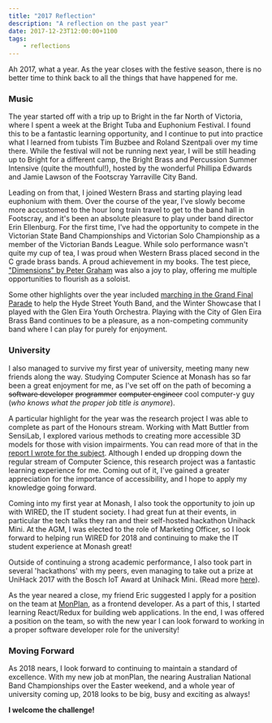 ```yaml
---
title: "2017 Reflection"
description: "A reflection on the past year"
date: 2017-12-23T12:00:00+1100
tags:
    - reflections
---
```


Ah 2017, what a year. As the year closes with the festive season, there is no better time to think back to all the things that have happened for me.

<!--more-->

### Music

The year started off with a trip up to Bright in the far North of Victoria, where I spent a week at the Bright Tuba and Euphonium Festival. I found this to be a fantastic learning opportunity, and I continue to put into practice what I learned from tubists Tim Buzbee and Roland Szentpali over my time there. While the festival will not be running next year, I will be still heading up to Bright for a different camp, the Bright Brass and Percussion Summer Intensive (quite the mouthful!), hosted by the wonderful Phillipa Edwards and Jamie Lawson of the Footscray Yarraville City Band.

Leading on from that, I joined Western Brass and starting playing lead euphonium with them. Over the course of the year, I've slowly become more accustomed to the hour long train travel to get to the band hall in Footscray, and it's been an absolute pleasure to play under band director Erin Ellenburg. For the first time, I've had the opportunity to compete in the Victorian State Band Championships and Victorian Solo Championship as a member of the Victorian Bands League. While solo performance wasn't quite my cup of tea, I was proud when Western Brass placed second in the C grade brass bands. A proud achievement in my books. The test piece, ["Dimensions" by Peter Graham](https://www.youtube.com/watch?v=68LrKNzxyEE) was also a joy to play, offering me multiple opportunities to flourish as a soloist.

Some other highlights over the year included [marching in the Grand Final Parade](http://hsyb.org.au/grand-final-parade-2017/) to help the Hyde Street Youth Band, and the Winter Showcase that I played with the Glen Eira Youth Orchestra. Playing with the City of Glen Eira Brass Band continues to be a pleasure, as a non-competing community band where I can play for purely for enjoyment.

### University

I also managed to survive my first year of university, meeting many new friends along the way. Studying Computer Science at Monash has so far been a great enjoyment for me, as I've set off on the path of becoming a ~~software developer~~ ~~programmer~~ ~~computer engineer~~ cool computer-y guy (_who knows what the proper job title is anymore_).

A particular highlight for the year was the research project I was able to complete as part of the Honours stream. Working with Matt Buttler from SensiLab, I explored various methods to creating more accessible 3D models for those with vision impairments. You can read more of that in the [report I wrote for the subject](http://github.com/nchlswhttkr/fit1041/). Although I ended up dropping down the regular stream of Computer Science, this research project was a fantastic learning experience for me. Coming out of it, I've gained a greater appreciation for the importance of accessibility, and I hope to apply my knowledge going forward.

Coming into my first year at Monash, I also took the opportunity to join up with WIRED, the IT student society. I had great fun at their events, in particular the tech talks they ran and their self-hosted hackathon Unihack Mini. At the AGM, I was elected to the role of Marketing Officer, so I look forward to helping run WIRED for 2018 and continuing to make the IT student experience at Monash great!

Outside of continuing a strong academic performance, I also took part in several 'hackathons' with my peers, even managing to take out a prize at UniHack 2017 with the Bosch IoT Award at Unihack Mini. (Read more [here](/blog/unihack-2017/)).

As the year neared a close, my friend Eric suggested I apply for a position on the team at [MonPlan](https://monplan.github.io/), as a frontend developer. As a part of this, I started learning React/Redux for building web applications. In the end, I was offered a position on the team, so with the new year I can look forward to working in a proper software developer role for the university!

### Moving Forward

As 2018 nears, I look forward to continuing to maintain a standard of excellence. With my new job at monPlan, the nearing Australian National Band Championships over the Easter weekend, and a whole year of university coming up, 2018 looks to be big, busy and exciting as always!

<span class="center-text"><strong>I welcome the challenge!</strong></span>
